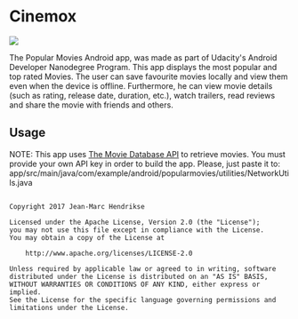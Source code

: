 #  Cinemox

![](https://images.pexels.com/photos/33129/popcorn-movie-party-entertainment.jpg?auto=compress&cs=tinysrgb&dpr=2&h=750&w=1260)

The Popular Movies Android app, was made as part of Udacity's Android Developer Nanodegree Program. This app displays the most popular and top rated Movies. The user can save favourite movies locally and view them even when the device is offline. Furthermore, he can view movie details (such as rating, release date, duration, etc.), watch trailers, read reviews and share the movie with friends and others.

## Usage
NOTE: This app uses <a href="https://www.themoviedb.org/documentation/api" target="_blank"> The Movie Database API</a> to retrieve movies. You must provide your own API key in order to build the app. Please, just paste it to:
    app/src/main/java/com/example/android/popularmovies/utilities/NetworkUtils.java

<pre><code>
Copyright 2017 Jean-Marc Hendrikse

Licensed under the Apache License, Version 2.0 (the "License");
you may not use this file except in compliance with the License.
You may obtain a copy of the License at

    http://www.apache.org/licenses/LICENSE-2.0

Unless required by applicable law or agreed to in writing, software
distributed under the License is distributed on an "AS IS" BASIS,
WITHOUT WARRANTIES OR CONDITIONS OF ANY KIND, either express or implied.
See the License for the specific language governing permissions and
limitations under the License.
</code></pre>
